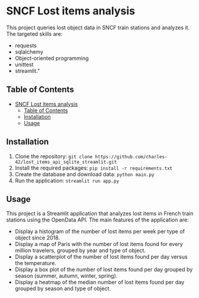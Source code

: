 # SNCF Lost items analysis

This project queries lost object data in SNCF train stations and analyzes it.
The targeted skills are:
- requests
- sqlalchemy
- Object-oriented programming
- unittest
- streamlit."

## Table of Contents

- [SNCF Lost items analysis](#sncf-lost-items-analysis)
  - [Table of Contents](#table-of-contents)
  - [Installation](#installation)
  - [Usage](#usage)


## Installation

1. Clone the repository: `git clone https://github.com/charles-42/lost_items_api_sqlite_streamlit.git`
2. Install the required packages: `pip install -r requirements.txt`
3. Create the database and download data: `python main.py`
4. Run the application: `streamlit run app.py`

## Usage

This project is a Streamlit application that analyzes lost items in French train stations using the OpenData API. The main features of the application are:

- Display a histogram of the number of lost items per week per type of object since 2018.
- Display a map of Paris with the number of lost items found for every million travelers, grouped by year and type of object.
- Display a scatterplot of the number of lost items found per day versus the temperature.
- Display a box plot of the number of lost items found per day grouped by season (summer, autumn, winter, spring).
- Display a heatmap of the median number of lost items found per day grouped by season and type of object.

